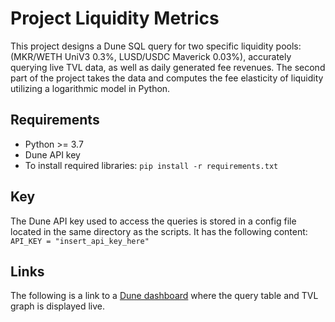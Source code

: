 # Project Liquidity Metrics
This project designs a Dune SQL query for two specific liquidity pools: (MKR/WETH UniV3 0.3%, LUSD/USDC Maverick 0.03%),
accurately querying live TVL data, as well as daily generated fee revenues. The second part of the project takes
the data and computes the fee elasticity of liquidity utilizing a logarithmic model in Python.
## Requirements
- Python >= 3.7
- Dune API key
- To install required libraries: `pip install -r requirements.txt`
## Key
The Dune API key used to access the queries is stored in a config file located in the same directory as the scripts.
It has the following content:
`API_KEY = "insert_api_key_here"`
## Links
The following is a link to a [Dune dashboard](https://dune.com/hojka_analytics/tvl-analysis) where the query table and TVL graph is displayed live.

